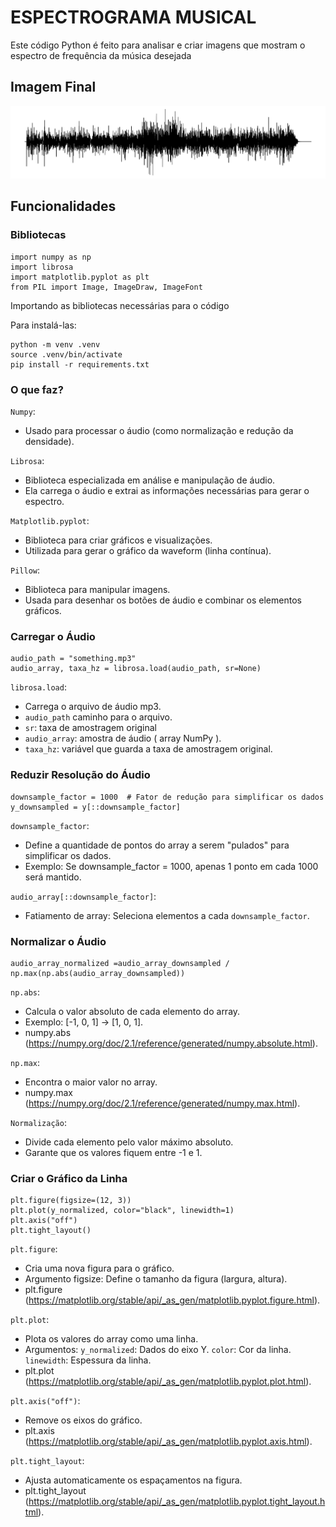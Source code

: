 # ESPECTROGRAMA MUSICAL

Este código Python é feito para analisar e criar imagens que mostram o espectro de frequência da música desejada

## Imagem Final

<img src="src/images/espectograma_simplificado.png"></img>

## Funcionalidades

### Bibliotecas

```hcl
import numpy as np
import librosa
import matplotlib.pyplot as plt
from PIL import Image, ImageDraw, ImageFont
```

Importando as bibliotecas necessárias para o código

Para instalá-las:

```hcl
python -m venv .venv
source .venv/bin/activate
pip install -r requirements.txt
```
### O que faz?

`Numpy`:
- Usado para processar o áudio (como normalização e redução da densidade).

`Librosa`:
- Biblioteca especializada em análise e manipulação de áudio.
- Ela carrega o áudio e extrai as informações necessárias para gerar o espectro.

`Matplotlib.pyplot`:
- Biblioteca para criar gráficos e visualizações.
- Utilizada para gerar o gráfico da waveform (linha contínua).

`Pillow`:
- Biblioteca para manipular imagens.
- Usada para desenhar os botões de áudio e combinar os elementos gráficos.

### Carregar o Áudio

```hcl
audio_path = "something.mp3"
audio_array, taxa_hz = librosa.load(audio_path, sr=None)
```

`librosa.load`:
- Carrega o arquivo de áudio mp3.
- `audio_path` caminho para o arquivo.
- `sr`: taxa de amostragem original
- `audio_array`: amostra de áudio ( array NumPy ).
- `taxa_hz`: variável que guarda a taxa de amostragem original.

### Reduzir Resolução do Áudio

```hcl
downsample_factor = 1000  # Fator de redução para simplificar os dados
y_downsampled = y[::downsample_factor]
```
`downsample_factor`:
- Define a quantidade de pontos do array a serem "pulados" para simplificar os dados.
- Exemplo: Se downsample_factor = 1000, apenas 1 ponto em cada 1000 será mantido.

`audio_array[::downsample_factor]`:
- Fatiamento de array: Seleciona elementos a cada `downsample_factor`.

### Normalizar o Áudio

```hcl
audio_array_normalized =audio_array_downsampled / np.max(np.abs(audio_array_downsampled))
```

`np.abs`:
- Calcula o valor absoluto de cada elemento do array.
- Exemplo: [-1, 0, 1] → [1, 0, 1].
- numpy.abs (https://numpy.org/doc/2.1/reference/generated/numpy.absolute.html).

`np.max`:
- Encontra o maior valor no array.
- numpy.max (https://numpy.org/doc/2.1/reference/generated/numpy.max.html).

`Normalização`:
- Divide cada elemento pelo valor máximo absoluto.
- Garante que os valores fiquem entre -1 e 1.

### Criar o Gráfico da Linha

```hcl
plt.figure(figsize=(12, 3))
plt.plot(y_normalized, color="black", linewidth=1)
plt.axis("off")
plt.tight_layout()
```

`plt.figure`:
- Cria uma nova figura para o gráfico.
- Argumento figsize: Define o tamanho da figura (largura, altura).
- plt.figure (https://matplotlib.org/stable/api/_as_gen/matplotlib.pyplot.figure.html).

`plt.plot`:
- Plota os valores do array como uma linha.
- Argumentos:
`y_normalized`: Dados do eixo Y.
`color`: Cor da linha.
`linewidth`: Espessura da linha.
- plt.plot (https://matplotlib.org/stable/api/_as_gen/matplotlib.pyplot.plot.html).

`plt.axis("off")`:
- Remove os eixos do gráfico.
- plt.axis (https://matplotlib.org/stable/api/_as_gen/matplotlib.pyplot.axis.html).

`plt.tight_layout`:
- Ajusta automaticamente os espaçamentos na figura.
- plt.tight_layout (https://matplotlib.org/stable/api/_as_gen/matplotlib.pyplot.tight_layout.html).
